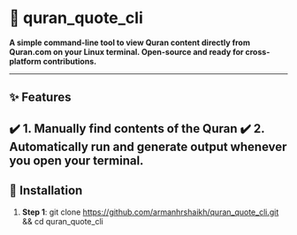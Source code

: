 # 📌 quran_quote_cli
**A simple command-line tool to view Quran content directly from Quran.com on your Linux terminal. Open-source and ready for cross-platform contributions.**

---

## **✨ Features**  
✔️ 1. Manually find contents of the Quran 
✔️ 2. Automatically run and generate output whenever you open your terminal.
---

## **🔧 Installation**  
1. **Step 1**: git clone https://github.com/armanhrshaikh/quran_quote_cli.git && cd quran_quote_cli
